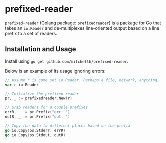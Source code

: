 # prefixed-reader

`prefixed-reader` (Golang package: `prefixedreader`) is a package for Go
that takes an `io.Reader` and de-multiplexes line-oriented output based
on a line prefix to a set of readers.

## Installation and Usage

Install using `go get github.com/mitchellh/prefixed-reader`.

Below is an example of its usage ignoring errors:

```go
// Assume r is some set io.Reader. Perhaps a file, network, anything.
var r io.Reader

// Initialize the prefixed reader
pr, _ := prefixedreader.New(r)

// Grab readers for a couple prefixes
errR, _ := pr.Prefix("err: ")
outR, _ := pr.Prefix("out: ")

// Copy the data to different places based on the prefix
go io.Copy(os.Stderr, errR)
go io.Copy(os.Stdout, outR)
```
